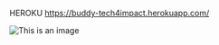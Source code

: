 HEROKU https://buddy-tech4impact.herokuapp.com/

![This is an image](https://github.com/riggina/full-stack-web-assignments/tree/master/29-deploy-service-restful-api-to-server/HEROKU.png)


